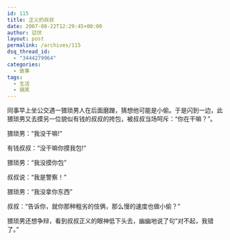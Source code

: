 ```yaml
---
id: 115
title: 正义的叔叔
date: 2007-08-22T12:29:45+00:00
author: 愆伏
layout: post
permalink: /archives/115
dsq_thread_id:
  - "3444279964"
categories:
  - 故事
tags:
  - 生活
  - 搞笑
---
```

同事早上坐公交遇一猥琐男人在后面磨蹭，猜想他可能是小偷。于是闪到一边，此猥琐男又去摸另一位貌似有钱的叔叔的挎包，被叔叔当场呵斥：“你在干嘛？”。

猥琐男：“我没干嘛!”

有钱叔叔：“没干嘛你摸我包!”

猥琐男：“我没摸你包”

叔叔说：“我是警察！”

猥琐男：“我没拿你东西”
  
叔叔：“告诉你，就你那种粗劣的伎俩，那么慢的速度也做小偷？”
  
猥琐男还想争辩，看到叔叔正义的眼神低下头去，幽幽地说了句“对不起，我错了。”